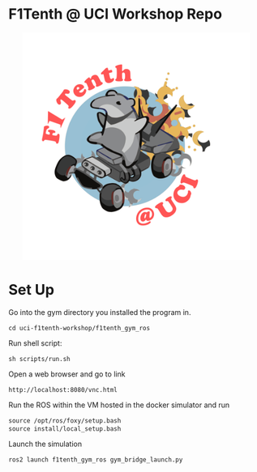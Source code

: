 # F1Tenth @ UCI Workshop Repo

<p align="center">
  <img src="./etc/f1t_uci_logo.png" width="450" title="hover text">
</p>

# Set Up
Go into the gym directory you installed the program in.
```
cd uci-f1tenth-workshop/f1tenth_gym_ros
```

Run shell script:
```
sh scripts/run.sh
```
Open a web browser and go to link
```
http://localhost:8080/vnc.html
```
Run the ROS within the VM hosted in the docker simulator and run
```
source /opt/ros/foxy/setup.bash
source install/local_setup.bash
```
Launch the simulation
```
ros2 launch f1tenth_gym_ros gym_bridge_launch.py
```
